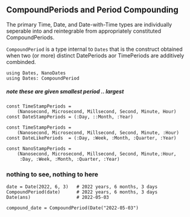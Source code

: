## CompoundPeriods and Period Compounding

The primary Time, Date, and Date-with-Time types are
individually seperable into and reintegrable from
appropriately constituted CompoundPeriods.

`CompoundPeriod` is a type internal to `Dates` that
is the construct obtained when two (or more)
distinct DatePeriods aor TimePeriods are
additively combinded.

```
using Dates, NanoDates
using Dates: CompoundPeriod
```
##### note these are given smallest period .. largest
```
const TimeStampPeriods = 
    (Nanosecond, Microsecond, Millsecond, Second, Minute, Hour)
const DateStampPeriods = (:Day, ::Month, :Year)

const TimeStampPeriods = 
    (Nanosecond, Microsecond, Millsecond, Second, Minute, :Hour)
const DateLikePeriods  = (:Day, :Week, :Month, :Quarter, :Year)

const NanoStampPeriods =
    (Nanosecond, Microsecond, Millsecond, Second, Minute,:Hour,
     :Day, :Week, :Month, :Quarter, :Year)
```
### nothing to see, nothing to here
```
date = Date(2022, 6, 3)   # 2022 years, 6 months, 3 days  
CompoundPeriod(date)      # 2022 years, 6 months, 3 days
Date(ans)                 # 2022-05-03

compound_date = CompoundPeriod(Date("2022-05-03")

